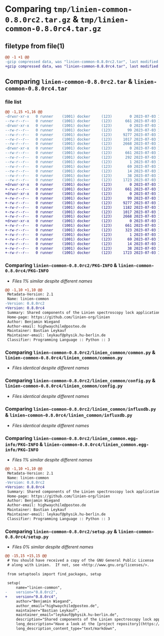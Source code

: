 # Comparing `tmp/linien-common-0.8.0rc2.tar.gz` & `tmp/linien-common-0.8.0rc4.tar.gz`

## filetype from file(1)

```diff
@@ -1 +1 @@
-gzip compressed data, was "linien-common-0.8.0rc2.tar", last modified: Mon Jul  3 12:44:39 2023, max compression
+gzip compressed data, was "linien-common-0.8.0rc4.tar", last modified: Mon Jul  3 13:54:51 2023, max compression
```

## Comparing `linien-common-0.8.0rc2.tar` & `linien-common-0.8.0rc4.tar`

### file list

```diff
@@ -1,15 +1,16 @@
-drwxr-xr-x   0 runner    (1001) docker     (123)        0 2023-07-03 12:44:39.823587 linien-common-0.8.0rc2/
--rw-r--r--   0 runner    (1001) docker     (123)      661 2023-07-03 12:44:39.823587 linien-common-0.8.0rc2/PKG-INFO
-drwxr-xr-x   0 runner    (1001) docker     (123)        0 2023-07-03 12:44:39.819586 linien-common-0.8.0rc2/linien_common/
--rw-r--r--   0 runner    (1001) docker     (123)       99 2023-07-03 12:44:27.000000 linien-common-0.8.0rc2/linien_common/__init__.py
--rw-r--r--   0 runner    (1001) docker     (123)     9277 2023-07-03 12:44:27.000000 linien-common-0.8.0rc2/linien_common/common.py
--rw-r--r--   0 runner    (1001) docker     (123)     1017 2023-07-03 12:44:27.000000 linien-common-0.8.0rc2/linien_common/config.py
--rw-r--r--   0 runner    (1001) docker     (123)     2668 2023-07-03 12:44:27.000000 linien-common-0.8.0rc2/linien_common/influxdb.py
-drwxr-xr-x   0 runner    (1001) docker     (123)        0 2023-07-03 12:44:39.823587 linien-common-0.8.0rc2/linien_common.egg-info/
--rw-r--r--   0 runner    (1001) docker     (123)      661 2023-07-03 12:44:39.000000 linien-common-0.8.0rc2/linien_common.egg-info/PKG-INFO
--rw-r--r--   0 runner    (1001) docker     (123)      292 2023-07-03 12:44:39.000000 linien-common-0.8.0rc2/linien_common.egg-info/SOURCES.txt
--rw-r--r--   0 runner    (1001) docker     (123)        1 2023-07-03 12:44:39.000000 linien-common-0.8.0rc2/linien_common.egg-info/dependency_links.txt
--rw-r--r--   0 runner    (1001) docker     (123)       69 2023-07-03 12:44:39.000000 linien-common-0.8.0rc2/linien_common.egg-info/requires.txt
--rw-r--r--   0 runner    (1001) docker     (123)       14 2023-07-03 12:44:39.000000 linien-common-0.8.0rc2/linien_common.egg-info/top_level.txt
--rw-r--r--   0 runner    (1001) docker     (123)       38 2023-07-03 12:44:39.823587 linien-common-0.8.0rc2/setup.cfg
--rw-r--r--   0 runner    (1001) docker     (123)     1723 2023-07-03 12:44:27.000000 linien-common-0.8.0rc2/setup.py
+drwxr-xr-x   0 runner    (1001) docker     (123)        0 2023-07-03 13:54:51.258747 linien-common-0.8.0rc4/
+-rw-r--r--   0 runner    (1001) docker     (123)      661 2023-07-03 13:54:51.258747 linien-common-0.8.0rc4/PKG-INFO
+drwxr-xr-x   0 runner    (1001) docker     (123)        0 2023-07-03 13:54:51.258747 linien-common-0.8.0rc4/linien_common/
+-rw-r--r--   0 runner    (1001) docker     (123)       99 2023-07-03 13:54:39.000000 linien-common-0.8.0rc4/linien_common/__init__.py
+-rw-r--r--   0 runner    (1001) docker     (123)     9277 2023-07-03 13:54:39.000000 linien-common-0.8.0rc4/linien_common/common.py
+-rw-r--r--   0 runner    (1001) docker     (123)     1182 2023-07-03 13:54:39.000000 linien-common-0.8.0rc4/linien_common/communication.py
+-rw-r--r--   0 runner    (1001) docker     (123)     1017 2023-07-03 13:54:39.000000 linien-common-0.8.0rc4/linien_common/config.py
+-rw-r--r--   0 runner    (1001) docker     (123)     2668 2023-07-03 13:54:39.000000 linien-common-0.8.0rc4/linien_common/influxdb.py
+drwxr-xr-x   0 runner    (1001) docker     (123)        0 2023-07-03 13:54:51.258747 linien-common-0.8.0rc4/linien_common.egg-info/
+-rw-r--r--   0 runner    (1001) docker     (123)      661 2023-07-03 13:54:51.000000 linien-common-0.8.0rc4/linien_common.egg-info/PKG-INFO
+-rw-r--r--   0 runner    (1001) docker     (123)      323 2023-07-03 13:54:51.000000 linien-common-0.8.0rc4/linien_common.egg-info/SOURCES.txt
+-rw-r--r--   0 runner    (1001) docker     (123)        1 2023-07-03 13:54:51.000000 linien-common-0.8.0rc4/linien_common.egg-info/dependency_links.txt
+-rw-r--r--   0 runner    (1001) docker     (123)       69 2023-07-03 13:54:51.000000 linien-common-0.8.0rc4/linien_common.egg-info/requires.txt
+-rw-r--r--   0 runner    (1001) docker     (123)       14 2023-07-03 13:54:51.000000 linien-common-0.8.0rc4/linien_common.egg-info/top_level.txt
+-rw-r--r--   0 runner    (1001) docker     (123)       38 2023-07-03 13:54:51.258747 linien-common-0.8.0rc4/setup.cfg
+-rw-r--r--   0 runner    (1001) docker     (123)     1723 2023-07-03 13:54:39.000000 linien-common-0.8.0rc4/setup.py
```

### Comparing `linien-common-0.8.0rc2/PKG-INFO` & `linien-common-0.8.0rc4/PKG-INFO`

 * *Files 1% similar despite different names*

```diff
@@ -1,10 +1,10 @@
 Metadata-Version: 2.1
 Name: linien-common
-Version: 0.8.0rc2
+Version: 0.8.0rc4
 Summary: Shared components of the Linien spectroscopy lock application.
 Home-page: https://github.com/linien-org/linien
 Author: Benjamin Wiegand
 Author-email: highwaychile@posteo.de
 Maintainer: Bastian Leykauf
 Maintainer-email: leykauf@physik.hu-berlin.de
 Classifier: Programming Language :: Python :: 3
```

### Comparing `linien-common-0.8.0rc2/linien_common/common.py` & `linien-common-0.8.0rc4/linien_common/common.py`

 * *Files identical despite different names*

### Comparing `linien-common-0.8.0rc2/linien_common/config.py` & `linien-common-0.8.0rc4/linien_common/config.py`

 * *Files identical despite different names*

### Comparing `linien-common-0.8.0rc2/linien_common/influxdb.py` & `linien-common-0.8.0rc4/linien_common/influxdb.py`

 * *Files identical despite different names*

### Comparing `linien-common-0.8.0rc2/linien_common.egg-info/PKG-INFO` & `linien-common-0.8.0rc4/linien_common.egg-info/PKG-INFO`

 * *Files 1% similar despite different names*

```diff
@@ -1,10 +1,10 @@
 Metadata-Version: 2.1
 Name: linien-common
-Version: 0.8.0rc2
+Version: 0.8.0rc4
 Summary: Shared components of the Linien spectroscopy lock application.
 Home-page: https://github.com/linien-org/linien
 Author: Benjamin Wiegand
 Author-email: highwaychile@posteo.de
 Maintainer: Bastian Leykauf
 Maintainer-email: leykauf@physik.hu-berlin.de
 Classifier: Programming Language :: Python :: 3
```

### Comparing `linien-common-0.8.0rc2/setup.py` & `linien-common-0.8.0rc4/setup.py`

 * *Files 0% similar despite different names*

```diff
@@ -15,15 +15,15 @@
 # You should have received a copy of the GNU General Public License
 # along with Linien.  If not, see <http://www.gnu.org/licenses/>.
 
 from setuptools import find_packages, setup
 
 setup(
     name="linien-common",
-    version="0.8.0rc2",
+    version="0.8.0rc4",
     author="Benjamin Wiegand",
     author_email="highwaychile@posteo.de",
     maintainer="Bastian Leykauf",
     maintainer_email="leykauf@physik.hu-berlin.de",
     description="Shared components of the Linien spectroscopy lock application.",
     long_description="Have a look at the [project repository](https://github.com/linien-org/linien) for installation instructions.",  # noqa: E501
     long_description_content_type="text/markdown",
```

